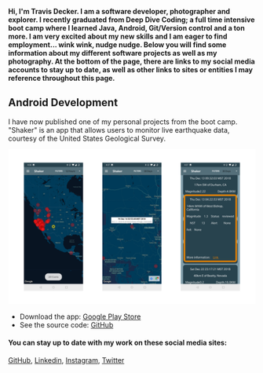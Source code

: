 **Hi, I'm Travis Decker. I am a software developer, photographer and explorer. I recently graduated from Deep Dive Coding; a full time intensive boot camp where I learned Java, Android, Git/Version control and a ton more. I am very excited about my new skills and I am eager to find employment... wink wink, nudge nudge. 
Below you will find some information about my different software projects as well as my photography. At the bottom of the page, there are links to my social media accounts to stay up to date, as well as other links to sites or entities I may reference throughout this page.**

## Android Development
I have now published one of my personal projects from the boot camp. "Shaker" is an app that allows users to monitor live earthquake data, courtesy of the United States Geological Survey.

![](resources/shaker/ShakerScreenshots.png)

- Download the app: [Google Play Store](https://play.google.com/store/apps/details?id=com.shaker.shaker&hl=en)
- See the source code: [GitHub](https://github.com/TravisDecker/shaker)


#### You can stay up to date with my work on these social media sites:
[GitHub](https://github.com/TravisDecker),
[Linkedin](https://www.linkedin.com/in/travis-decker-9a86a9169/),
[Instagram](https://www.instagram.com/straylensephotography/),
[Twitter](https://twitter.com/T_Ravosaurus)
